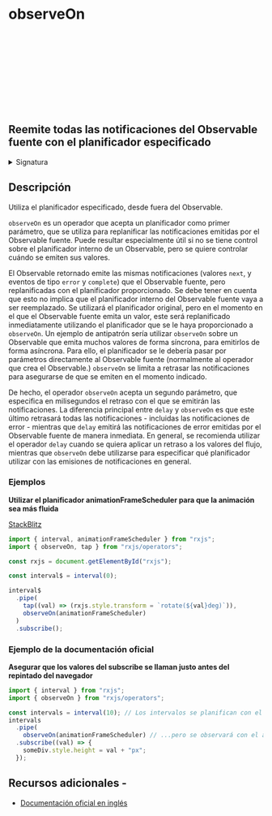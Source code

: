 <div class="page-heading">

# observeOn

<a target="_blank" href="https://github.com/ReactiveX/rxjs/blob/master/src/internal/operators/observeOn.ts">
<svg>
  <use xlink:href="/assets/icons/github.svg#github"></use>
</svg>
</a>
</div>

<h2 class="subtitle"> Reemite todas las notificaciones del Observable fuente con el planificador especificado
</h2>

<details>
<summary>Signatura</summary>

### Firma

`observeOn<T>(scheduler: SchedulerLike, delay: number = 0): MonoTypeOperatorFunction<T>`

### Parámetros

<table>
<tr><td>scheduler</td>El planificador que se utilizará para replanificar las notificaciones del Observable fuente.<td></td></tr>
<tr><td>delay</td><td>Opcional. El valor por defecto es 0.
El número de milisegundos de retraso que se aplicará a la replanificación de cada notificación.</td></tr>
</table>

### Retorna

`MonoTypeOperatorFunction<T>`: Un Observable que emite las mismas notificaciones que el Observable fuente, pero con el planificador especificado.

</details>

## Descripción

Utiliza el planificador especificado, desde fuera del Observable.

`observeOn` es un operador que acepta un planificador como primer parámetro, que se utiliza para replanificar las notificaciones emitidas por el Observable fuente. Puede resultar especialmente útil si no se tiene control sobre el planificador interno de un Observable, pero se quiere controlar cuándo se emiten sus valores.

El Observable retornado emite las mismas notificaciones (valores `next`, y eventos de tipo `error` y `complete`) que el Observable fuente, pero replanificadas con el planificador proporcionado. Se debe tener en cuenta que esto no implica que el planificador interno del Observable fuente vaya a ser reemplazado. Se utilizará el planificador original, pero en el momento en el que el Observable fuente emita un valor, este será replanificado inmediatamente utilizando el planificador que se le haya proporcionado a `observeOn`. Un ejemplo de antipatrón sería utilizar `observeOn` sobre un Observable que emita muchos valores de forma síncrona, para emitirlos de forma asíncrona. Para ello, el planificador se le debería pasar por parámetros directamente al Observable fuente (normalmente al operador que crea el Observable.) `observeOn` se limita a retrasar las notificaciones para asegurarse de que se emiten en el momento indicado.

De hecho, el operador `observeOn` acepta un segundo parámetro, que especifica en milisegundos el retraso con el que se emitirán las notificaciones. La diferencia principal entre `delay` y `observeOn` es que este último retrasará todas las notificaciones - incluidas las notificaciones de error - mientras que `delay` emitirá las notificaciones de error emitidas por el Observable fuente de manera inmediata. En general, se recomienda utilizar el operador `delay` cuando se quiera aplicar un retraso a los valores del flujo, mientras que `observeOn` debe utilizarse para especificar qué planificador utilizar con las emisiones de notificaciones en general.

### Ejemplos

**Utilizar el planificador animationFrameScheduler para que la animación sea más fluida**

<a target="_blank" href="https://stackblitz.com/edit/rxjs-observeon-1?file=index.ts">StackBlitz</a>

```javascript
import { interval, animationFrameScheduler } from "rxjs";
import { observeOn, tap } from "rxjs/operators";

const rxjs = document.getElementById("rxjs");

const interval$ = interval(0);

interval$
  .pipe(
    tap((val) => (rxjs.style.transform = `rotate(${val}deg)`)),
    observeOn(animationFrameScheduler)
  )
  .subscribe();
```

### Ejemplo de la documentación oficial

**Asegurar que los valores del subscribe se llaman justo antes del repintado del navegador**

```javascript
import { interval } from "rxjs";
import { observeOn } from "rxjs/operators";

const intervals = interval(10); // Los intervalos se planifican con el asyncScheduler por defecto...
intervals
  .pipe(
    observeOn(animationFrameScheduler) // ...pero se observará con el animationFrameScheduler para asegurar una animación fluida
  .subscribe((val) => {
    someDiv.style.height = val + "px";
  });
```

## Recursos adicionales -

- <a target="_blank" href="https://rxjs.dev/api/operators/observeOn">Documentación oficial en inglés</a>
